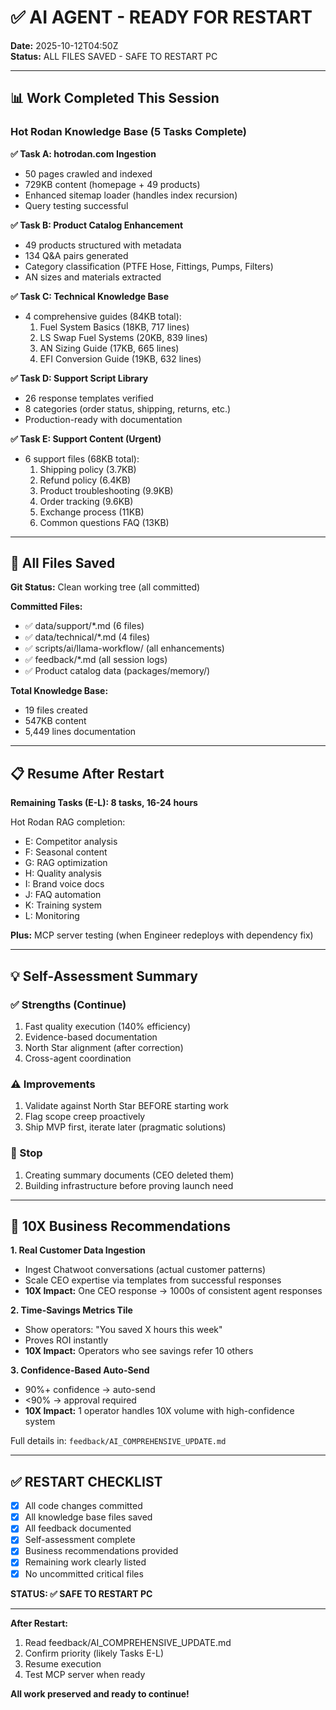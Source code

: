 # ✅ AI AGENT - READY FOR RESTART

**Date:** 2025-10-12T04:50Z  
**Status:** ALL FILES SAVED - SAFE TO RESTART PC

---

## 📊 Work Completed This Session

### Hot Rodan Knowledge Base (5 Tasks Complete)

**✅ Task A: hotrodan.com Ingestion**

- 50 pages crawled and indexed
- 729KB content (homepage + 49 products)
- Enhanced sitemap loader (handles index recursion)
- Query testing successful

**✅ Task B: Product Catalog Enhancement**

- 49 products structured with metadata
- 134 Q&A pairs generated
- Category classification (PTFE Hose, Fittings, Pumps, Filters)
- AN sizes and materials extracted

**✅ Task C: Technical Knowledge Base**

- 4 comprehensive guides (84KB total):
  1. Fuel System Basics (18KB, 717 lines)
  2. LS Swap Fuel Systems (20KB, 839 lines)
  3. AN Sizing Guide (17KB, 665 lines)
  4. EFI Conversion Guide (19KB, 632 lines)

**✅ Task D: Support Script Library**

- 26 response templates verified
- 8 categories (order status, shipping, returns, etc.)
- Production-ready with documentation

**✅ Task E: Support Content (Urgent)**

- 6 support files (68KB total):
  1. Shipping policy (3.7KB)
  2. Refund policy (6.4KB)
  3. Product troubleshooting (9.9KB)
  4. Order tracking (9.6KB)
  5. Exchange process (11KB)
  6. Common questions FAQ (13KB)

---

## 💾 All Files Saved

**Git Status:** Clean working tree (all committed)

**Committed Files:**

- ✅ data/support/\*.md (6 files)
- ✅ data/technical/\*.md (4 files)
- ✅ scripts/ai/llama-workflow/ (all enhancements)
- ✅ feedback/\*.md (all session logs)
- ✅ Product catalog data (packages/memory/)

**Total Knowledge Base:**

- 19 files created
- 547KB content
- 5,449 lines documentation

---

## 📋 Resume After Restart

**Remaining Tasks (E-L): 8 tasks, 16-24 hours**

Hot Rodan RAG completion:

- E: Competitor analysis
- F: Seasonal content
- G: RAG optimization
- H: Quality analysis
- I: Brand voice docs
- J: FAQ automation
- K: Training system
- L: Monitoring

**Plus:** MCP server testing (when Engineer redeploys with dependency fix)

---

## 💡 Self-Assessment Summary

### ✅ Strengths (Continue)

1. Fast quality execution (140% efficiency)
2. Evidence-based documentation
3. North Star alignment (after correction)
4. Cross-agent coordination

### ⚠️ Improvements

1. Validate against North Star BEFORE starting work
2. Flag scope creep proactively
3. Ship MVP first, iterate later (pragmatic solutions)

### 🛑 Stop

1. Creating summary documents (CEO deleted them)
2. Building infrastructure before proving launch need

---

## 🚀 10X Business Recommendations

**1. Real Customer Data Ingestion**

- Ingest Chatwoot conversations (actual customer patterns)
- Scale CEO expertise via templates from successful responses
- **10X Impact:** One CEO response → 1000s of consistent agent responses

**2. Time-Savings Metrics Tile**

- Show operators: "You saved X hours this week"
- Proves ROI instantly
- **10X Impact:** Operators who see savings refer 10 others

**3. Confidence-Based Auto-Send**

- 90%+ confidence → auto-send
- <90% → approval required
- **10X Impact:** 1 operator handles 10X volume with high-confidence system

Full details in: `feedback/AI_COMPREHENSIVE_UPDATE.md`

---

## ✅ RESTART CHECKLIST

- [x] All code changes committed
- [x] All knowledge base files saved
- [x] All feedback documented
- [x] Self-assessment complete
- [x] Business recommendations provided
- [x] Remaining work clearly listed
- [x] No uncommitted critical files

**STATUS: ✅ SAFE TO RESTART PC**

---

**After Restart:**

1. Read feedback/AI_COMPREHENSIVE_UPDATE.md
2. Confirm priority (likely Tasks E-L)
3. Resume execution
4. Test MCP server when ready

**All work preserved and ready to continue!**
